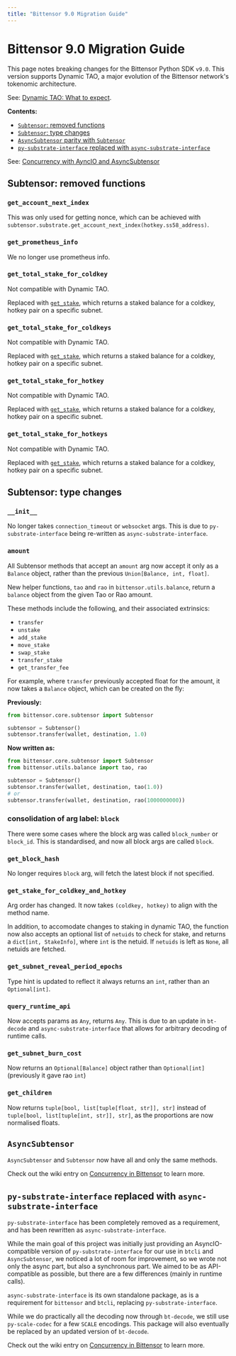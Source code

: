 ```yaml
---
title: "Bittensor 9.0 Migration Guide"
---
```

# Bittensor 9.0 Migration Guide

This page notes breaking changes for the Bittensor Python SDK `v9.0`. This version supports Dynamic TAO, a major evolution of the Bittensor network's tokenomic architecture.

See: [Dynamic TAO: What to expect](../dynamic-tao).

**Contents:**
- [`Subtensor`: removed functions](#subtensor-removed-functions)
- [`Subtensor`: type changes](#subtensor-type-changes)
- [`AsyncSubtensor` parity with `Subtensor`](#asyncsubtensor)
- [`py-substrate-interface` replaced with `async-substrate-interface`](#py-substrate-interface-replaced-with-async-substrate-interface)

See: [Concurrency with AyncIO and AsyncSubtensor](./subnets/asyncio)

## Subtensor: removed functions

### `get_account_next_index`

This was only used for getting nonce, which can be achieved with `subtensor.substrate.get_account_next_index(hotkey.ss58_address)`.

### `get_prometheus_info`

We no longer use prometheus info.

### `get_total_stake_for_coldkey`

Not compatible with Dynamic TAO.

Replaced with [`get_stake`](./dynamic-tao/sdk-cheat-sheet#get_stake), which returns a staked balance for a coldkey, hotkey pair on a specific subnet.

### `get_total_stake_for_coldkeys`

Not compatible with Dynamic TAO.

Replaced with [`get_stake`](./dynamic-tao/sdk-cheat-sheet#get_stake), which returns a staked balance for a coldkey, hotkey pair on a specific subnet.

### `get_total_stake_for_hotkey`

Not compatible with Dynamic TAO.

Replaced with [`get_stake`](./dynamic-tao/sdk-cheat-sheet#get_stake), which returns a staked balance for a coldkey, hotkey pair on a specific subnet.

### `get_total_stake_for_hotkeys`

Not compatible with Dynamic TAO.

Replaced with [`get_stake`](./dynamic-tao/sdk-cheat-sheet#get_stake), which returns a staked balance for a coldkey, hotkey pair on a specific subnet.

## Subtensor: type changes

### `__init__`
No longer takes `connection_timeout` or `websocket` args. This is due to `py-substrate-interface` being re-written as `async-substrate-interface`.

### `amount`

All Subtensor methods that accept an `amount` arg now accept it only as a `Balance` object, rather than the previous `Union[Balance, int, float]`.

New helper functions, `tao` and `rao` in `bittensor.utils.balance`, return a `balance` object from the given Tao or Rao amount.

These methods include the following, and their associated extrinsics:
 - `transfer`
 - `unstake`
 - `add_stake`
 - `move_stake`
 - `swap_stake`
 - `transfer_stake`
 - `get_transfer_fee`


For example, where `transfer` previously accepted float for the amount, it now takes a `Balance` object, which can be created on the fly:

**Previously:**
```python
from bittensor.core.subtensor import Subtensor

subtensor = Subtensor()
subtensor.transfer(wallet, destination, 1.0)
```

**Now written as:**

```python
from bittensor.core.subtensor import Subtensor
from bittensor.utils.balance import tao, rao

subtensor = Subtensor()
subtensor.transfer(wallet, destination, tao(1.0))
# or
subtensor.transfer(wallet, destination, rao(1000000000))
```

### consolidation of arg label: `block`
There were some cases where the block arg was called `block_number` or `block_id`. This is standardised, and now all block args are called `block`.

### `get_block_hash`

No longer requires `block` arg, will fetch the latest block if not specified.

### `get_stake_for_coldkey_and_hotkey`

Arg order has changed. It now takes `(coldkey, hotkey)` to align with the method name.

In addition, to accomodate changes to staking in dynamic TAO, the function now also accepts an optional list of `netuids` to check for stake, and returns a `dict[int, StakeInfo]`, where `int` is the netuid. If `netuids` is left as `None`, all netuids are fetched.

### `get_subnet_reveal_period_epochs`

Type hint is updated to reflect it always returns an `int`, rather than an `Optional[int]`.

### `query_runtime_api` 

Now accepts params as `Any`, returns `Any`. This is due to an update in `bt-decode` and `async-substrate-interface` that allows for arbitrary decoding of runtime calls.

### `get_subnet_burn_cost`

Now returns an `Optional[Balance]` object rather than `Optional[int]` (previously it gave rao `int`)

### `get_children`

Now returns `tuple[bool, list[tuple[float, str]], str]` instead of `tuple[bool, list[tuple[int, str]], str]`, as the proportions are now normalised floats.

## `AsyncSubtensor`

`AsyncSubtensor` and `Subtensor` now have all and only the same methods.

Check out the wiki entry on [Concurrency in Bittensor](https://github.com/opentensor/bittensor/wiki/Concurrency-in-Bittensor) to learn more.

## `py-substrate-interface` replaced with `async-substrate-interface`

`py-substrate-interface` has been completely removed as a requirement, and has been rewritten as `async-substrate-interface`.

While the main goal of this project was initially just providing an AsyncIO-compatible version of `py-substrate-interface` for our use in `btcli` and `AsyncSubtensor`, we noticed a lot of room for improvement, so we wrote not only the async part, but also a synchronous part.  We aimed to be as API-compatible as possible, but there are a few differences (mainly in runtime calls).

`async-substrate-interface` is its own standalone package, as is a requirement for `bittensor` and `btcli`, replacing `py-substrate-interface`.

While we do practically all the decoding now through `bt-decode`, we still use `py-scale-codec` for a few `SCALE` encodings. This package will also eventually be replaced by an updated version of `bt-decode`.

Check out the wiki entry on [Concurrency in Bittensor](https://github.com/opentensor/bittensor/wiki/Concurrency-in-Bittensor) to learn more.
